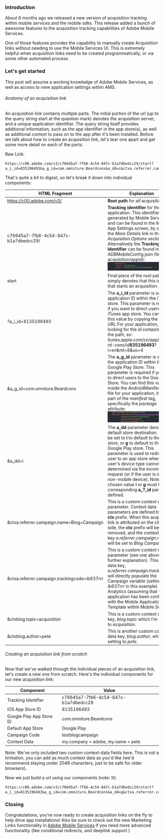 

### Introduction
About 6 months ago we released a new version of acquisition tracking within
mobile services and the mobile sdks.   This release added a bunch of awesome
features to the acquisition tracking capabilities of Adobe Mobile Services.

One of those features provides the capability to manually create Acquisition
links without needing to use the Mobile Services UI.  This is extremely helpful
when acquisition links need to be created programmatically, or via some other
automated process.

### Let's get started
This post will assume a working knowledge of Adobe Mobile Services, as well as
access to view application settings within AMS.

###### Anatomy of an acquisition link

An acquisition link contains multiple parts.  The initial portion of the url (up
to the query string start at the question mark) denotes the acquisition server,
and a unique application identifier.  The query string itself provides
additional information, such as the app identifier in the app store(s), as well
as additional context to pass on to the app after it's been installed.  Before
we talk about how to create an acquisition link, let's tear one apart and
get some more detail on each of the parts:

Raw Link:
```
https://c00.adobe.com/v3/c76645a7-7fb6-4c54-847c-b1a7dbedcc29/start?a_i_id=835196493&a_g_id=com.omniture.Beardcons&a_dd=i&ctxa.referrer.campaign.name=Blog+Campaign&ctxa.referrer.campaign.trackingcode=ib637rrr&ctxblog.topic=acquisition&ctxblog.author=pete
```

That's quite a bit to digest, so let's break it down into individual components:

| HTML Fragment | Explanation |
| ------------- | ----------- |
| https://c00.adobe.com/v3/ | **Root path** for *all* acquisition links |
| c76645a7-7fb6-4c54-847c-b1a7dbedcc29/ | **Tracking identifier** for the application.  This identifier is generated by Mobile Services, and can be found in the Manage App Settings screen, by clicking the _More Details_ link in the _SDK Acquisition Options_ section. Alternatively the **Tracking Identifier** can be found inside the ADBMobileConfig.json file (as acquisition/appid): ![Configured postback](screenshots/appid.png)|
| start | Final piece of the root path, simply denotes that this is the link that starts an acquisition.|
| ?a_i_id=8135196493 | The **a_i_id** parameter is set to the application ID within the iTunes store.  This parameter is required if you want to direct users to the iTunes app store.  You can find this value by copying the itunes URL For your application, and looking for the *id* component in the path, ex: 			itunes.apple.com/cn/app/bea-rd-cons/id**835196493**?l=en&mt=8&uo=4|
| &a_g_id=com.omniture.Beardcons | The **a_g_id** parameter is set to the application ID within the Google Play Store.  This parameter is required if you want to direct users to the Google Play Store.  You can find this value inside the AndroidManifest.xml file for your application, it'll be part of the _manifest_ tag, specifically the _package_ attribute: ![Package Attribute](screenshots/package.png)|
| &a_dd=i | The **a_dd** parameter denotes the default store destination.  It can be set to **i** to default to the iTunes store, or **g** to default to the Google Play store.  This parameter is used to redirect the user to an app store when the user's device type cannot be determined via the incoming request (or if the user is on a non-mobile device).  Note: The chosen value **i** or **g** must have a corresponding **a_?_id** parameter defined.|
| &ctxa.referrer.campaign.name=Blog+Campaign | This is a custom context data parameter.  Context data parameters are defined by the **ctx** prefix.  When this acquisition link is attributed on the client side, the **ctx** prefix will be removed, and the context data key _a.referrer.campaign.name_ will be set to _Blog Campaign_.|
| &ctxa.referrer.campaign.trackingcode=ib637rrr | This is a custom context data parameter (see row above for further explanation).  This context data key, _a.referrer.campaign.trackingcode_ will directly populate the Campaign variable (setting it to _ib637rrr_ in this example) in Analytics (assuming that your application has been configure with the Mobile Application Template within Mobile Services). |
| &ctxblog.topic=acquisition | This is a custom context data key, _blog.topic_ which I'm setting to _acquisition_. |
| &ctxblog.author=pete | This is another custom context data key, _blog.author_, which I'm setting to _pete_. |

###### Creating an acquisition link from scratch

Now that we've walked through the individual pieces of an acquisition link,
let's create a new one from scratch.  Here's the individual components for our
new acquisition link:

| Component | Value |
| --------- | ----- |
| Tracking Identifier | c76645a7-7fb6-4c54-847c-b1a7dbedcc29 |
| iOS App Store ID    | 8135196493 |
| Google Play App Store ID | com.omniture.Beardcons |
| Default App Store | Google Play |
| Campaign Code | testblogcampaign |
| Context Data | my.company = adobe, my.name = pete |

Note: We've only included two custom context-data fields here.  This is not a
limitation, you can add as much context data as you'd like (we'd recommend
staying under 2048 characters, just to be safe for older browsers).

Now we just build a url using our components (note: It):

```
https://c00.adobe.com/v3/c76645a7-7fb6-4c54-847c-b1a7dbedcc29/start?a_i_id=8135196493&a_g_id=com.omniture.Beardcons&a_dd=g&ctxa.referrer.campaign.trackingcode=testblogcampaign&ctxmy.company=adobe&ctxmy.name=pete
```

### Closing

Congratulations, you're now ready to create acquisition links on the fly to
help drive app installations!  Also be sure to check out the new Marketing Links
functionality in [Adobe Mobile Services](https://mobilemarketing.adobe.com) if
you need more advanced functionality (like conditional redirects, and deeplink
support.)
